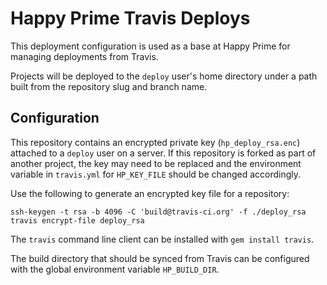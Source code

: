 # Happy Prime Travis Deploys

This deployment configuration is used as a base at Happy Prime for managing deployments from Travis.

Projects will be deployed to the `deploy` user's home directory under a path built from the repository slug and branch name.

## Configuration

This repository contains an encrypted private key (`hp_deploy_rsa.enc`) attached to a `deploy` user on a server. If this repository is forked as part of another project, the key may need to be replaced and the environment variable in `travis.yml` for `HP_KEY_FILE` should be changed accordingly.

Use the following to generate an encrypted key file for a repository:

```
ssh-keygen -t rsa -b 4096 -C 'build@travis-ci.org' -f ./deploy_rsa
travis encrypt-file deploy_rsa
```

The `travis` command line client can be installed with `gem install travis`.

The build directory that should be synced from Travis can be configured with the global environment variable `HP_BUILD_DIR`.
